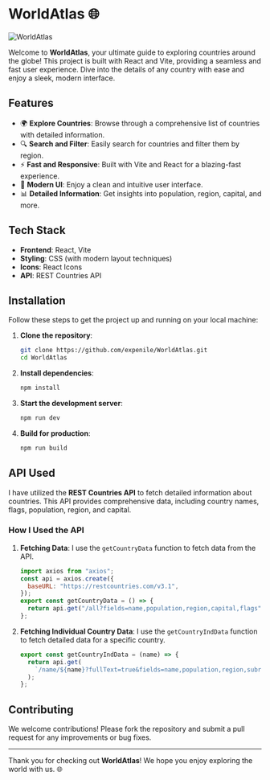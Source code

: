 # WorldAtlas 🌐

![WorldAtlas](https://github.com/user-attachments/assets/a80b704f-72d8-4f50-a583-3947d143ea5d)

Welcome to **WorldAtlas**, your ultimate guide to exploring countries around the globe! This project is built with React and Vite, providing a seamless and fast user experience. Dive into the details of any country with ease and enjoy a sleek, modern interface.

## Features

- 🌍 **Explore Countries**: Browse through a comprehensive list of countries with detailed information.
- 🔍 **Search and Filter**: Easily search for countries and filter them by region.
- ⚡ **Fast and Responsive**: Built with Vite and React for a blazing-fast experience.
- 🎨 **Modern UI**: Enjoy a clean and intuitive user interface.
- 📊 **Detailed Information**: Get insights into population, region, capital, and more.

## Tech Stack

- **Frontend**: React, Vite
- **Styling**: CSS (with modern layout techniques)
- **Icons**: React Icons
- **API**: REST Countries API

## Installation

Follow these steps to get the project up and running on your local machine:

1. **Clone the repository**:
    ```bash
    git clone https://github.com/expenile/WorldAtlas.git
    cd WorldAtlas
    ```

2. **Install dependencies**:
    ```bash
    npm install
    ```

3. **Start the development server**:
    ```bash
    npm run dev
    ```

4. **Build for production**:
    ```bash
    npm run build
    ```

## API Used

I have utilized the **REST Countries API** to fetch detailed information about countries. This API provides comprehensive data, including country names, flags, population, region, and capital.

### How I Used the API

1. **Fetching Data**: I use the `getCountryData` function to fetch data from the API.
    ```javascript
    import axios from "axios";
    const api = axios.create({
      baseURL: "https://restcountries.com/v3.1",
    });
    export const getCountryData = () => {
      return api.get("/all?fields=name,population,region,capital,flags");
    };
    ```

2. **Fetching Individual Country Data**: I use the `getCountryIndData` function to fetch detailed data for a specific country.
    ```javascript
    export const getCountryIndData = (name) => {
      return api.get(
        `/name/${name}?fullText=true&fields=name,population,region,subregion,capital,tld,currencies,languages,borders,flags`
      );
    };
    ```

## Contributing

We welcome contributions! Please fork the repository and submit a pull request for any improvements or bug fixes.

---

Thank you for checking out **WorldAtlas**! We hope you enjoy exploring the world with us. 🌐